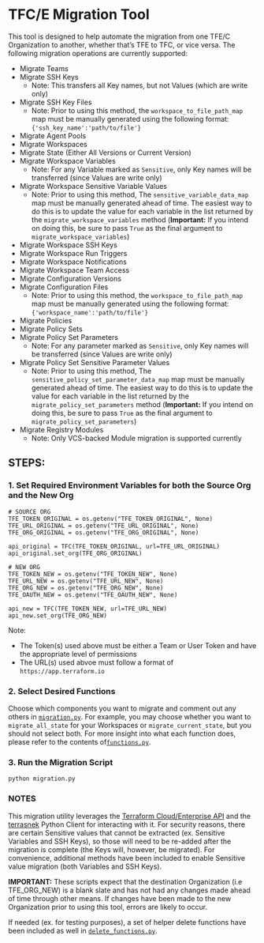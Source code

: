 # TFC/E Migration Tool
This tool is designed to help automate the migration from one TFE/C Organization to another, whether that’s TFE to TFC, or vice versa.  The following migration operations are currently supported:

* Migrate Teams
* Migrate SSH Keys
    * Note: This transfers all Key names, but not Values (which are write only)
* Migrate SSH Key Files
   * Note: Prior to using this method, the `workspace_to_file_path_map` map must be manually generated using the following format: `{'ssh_key_name':'path/to/file'}`
* Migrate Agent Pools
* Migrate Workspaces
* Migrate State (Either All Versions or Current Version)
* Migrate Workspace Variables
    * Note: For any Variable marked as `Sensitive`, only Key names will be transferred (since Values are write only)
* Migrate Workspace Sensitive Variable Values
   * Note: Prior to using this method, The `sensitive_variable_data_map` map must be manually generated ahead of time. The easiest way to do this is to update the value for each variable in the list returned by the `migrate_workspace_variables` method (**Important:** If you intend on doing this, be sure to pass `True` as the final argument to `migrate_workspace_variables`)
* Migrate Workspace SSH Keys
* Migrate Workspace Run Triggers
* Migrate Workspace Notifications
* Migrate Workspace Team Access
* Migrate Configuration Versions
* Migrate Configuration Files
   * Note: Prior to using this method, the `workspace_to_file_path_map` map must be manually generated using the following format: `{'workspace_name':'path/to/file'}`
* Migrate Policies
* Migrate Policy Sets
* Migrate Policy Set Parameters
   * Note: For any parameter marked as `Sensitive`, only Key names will be transferred (since Values are write only)
* Migrate Policy Set Sensitive Parameter Values
   * Note: Prior to using this method, The `sensitive_policy_set_parameter_data_map` map must be manually generated ahead of time. The easiest way to do this is to update the value for each variable in the list returned by the `migrate_policy_set_parameters` method (**Important:** If you intend on doing this, be sure to pass `True` as the final argument to `migrate_policy_set_parameters`)
* Migrate Registry Modules 
    * Note: Only VCS-backed Module migration is supported currently


## STEPS:
### 1. Set Required Environment Variables for both the Source Org and the New Org
```
# SOURCE ORG
TFE_TOKEN_ORIGINAL = os.getenv("TFE_TOKEN_ORIGINAL", None) 
TFE_URL_ORIGINAL = os.getenv("TFE_URL_ORIGINAL", None)
TFE_ORG_ORIGINAL = os.getenv("TFE_ORG_ORIGINAL", None)

api_original = TFC(TFE_TOKEN_ORIGINAL, url=TFE_URL_ORIGINAL)
api_original.set_org(TFE_ORG_ORIGINAL)

# NEW ORG
TFE_TOKEN_NEW = os.getenv("TFE_TOKEN_NEW", None)
TFE_URL_NEW = os.getenv("TFE_URL_NEW", None)
TFE_ORG_NEW = os.getenv("TFE_ORG_NEW", None)
TFE_OAUTH_NEW = os.getenv("TFE_OAUTH_NEW", None)

api_new = TFC(TFE_TOKEN_NEW, url=TFE_URL_NEW)
api_new.set_org(TFE_ORG_NEW)
```
Note:
* The Token(s) used above must be either a Team or User Token and have the appropriate level of permissions
* The URL(s) used abvoe must follow a format of `https://app.terraform.io`


### 2. Select Desired Functions

Choose which components you want to migrate and comment out any others in [`migration.py`](migration.py).  For example, you may choose whether you want to `migrate_all_state` for your Workspaces or `migrate_current_state`, but you should not select both.  For more insight into what each function does, please refer to the contents of[`functions.py`](functions.py).

### 3. Run the Migration Script
```
python migration.py
```

### NOTES
This migration utility leverages the [Terraform Cloud/Enterprise API](https://www.terraform.io/docs/cloud/api/index.html) and the [terrasnek](https://github.com/dahlke/terrasnek) Python Client for interacting with it.  For security reasons, there are certain Sensitive values that cannot be extracted (ex. Sensitive Variables and SSH Keys), so those will need to be re-added after the migration is complete (the Keys will, however, be migrated).  For convenience, additional methods have been included to enable Sensitive value migration (both Variables and SSH Keys).

**IMPORTANT:** These scripts expect that the destination Organization (i.e TFE_ORG_NEW) is a blank slate and has not had any changes made ahead of time through other means.  If changes have been made to the new Organization prior to using this tool, errors are likely to occur.

If needed (ex. for testing purposes), a set of helper delete functions have been included as well in [`delete_functions.py`](delete_functions.py).
